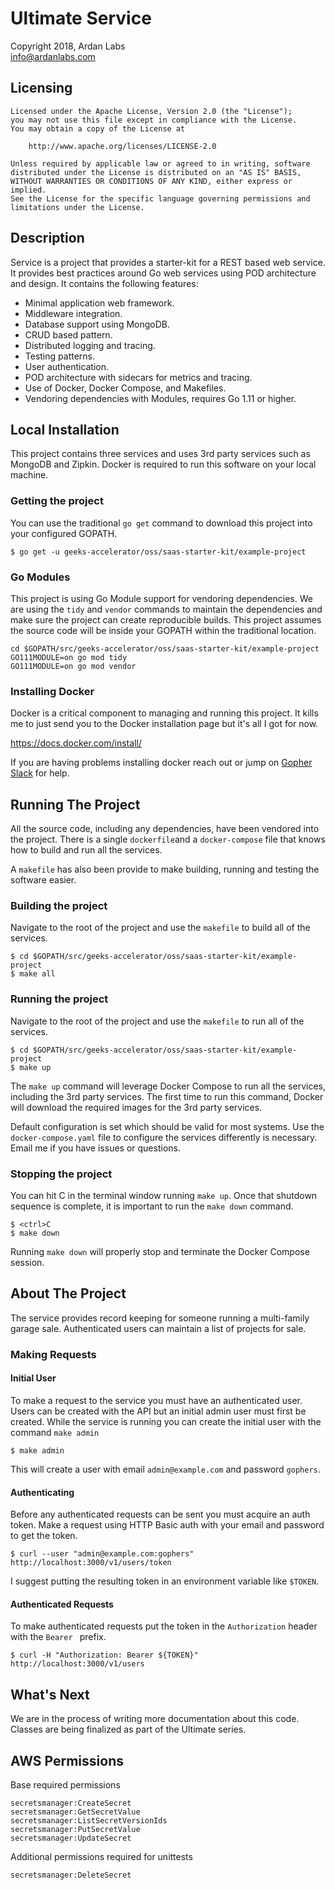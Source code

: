 # Ultimate Service

Copyright 2018, Ardan Labs  
info@ardanlabs.com

## Licensing

```
Licensed under the Apache License, Version 2.0 (the "License");
you may not use this file except in compliance with the License.
You may obtain a copy of the License at

    http://www.apache.org/licenses/LICENSE-2.0

Unless required by applicable law or agreed to in writing, software
distributed under the License is distributed on an "AS IS" BASIS,
WITHOUT WARRANTIES OR CONDITIONS OF ANY KIND, either express or implied.
See the License for the specific language governing permissions and
limitations under the License.
```

## Description

Service is a project that provides a starter-kit for a REST based web service. It provides best practices around Go web services using POD architecture and design. It contains the following features:

* Minimal application web framework.
* Middleware integration.
* Database support using MongoDB.
* CRUD based pattern.
* Distributed logging and tracing.
* Testing patterns.
* User authentication.
* POD architecture with sidecars for metrics and tracing.
* Use of Docker, Docker Compose, and Makefiles.
* Vendoring dependencies with Modules, requires Go 1.11 or higher.

## Local Installation

This project contains three services and uses 3rd party services such as MongoDB and Zipkin. Docker is required to run this software on your local machine.

### Getting the project

You can use the traditional `go get` command to download this project into your configured GOPATH.

```
$ go get -u geeks-accelerator/oss/saas-starter-kit/example-project
```

### Go Modules

This project is using Go Module support for vendoring dependencies. We are using the `tidy` and `vendor` commands to maintain the dependencies and make sure the project can create reproducible builds. This project assumes the source code will be inside your GOPATH within the traditional location.

```
cd $GOPATH/src/geeks-accelerator/oss/saas-starter-kit/example-project
GO111MODULE=on go mod tidy
GO111MODULE=on go mod vendor
```

### Installing Docker

Docker is a critical component to managing and running this project. It kills me to just send you to the Docker installation page but it's all I got for now.

https://docs.docker.com/install/

If you are having problems installing docker reach out or jump on [Gopher Slack](http://invite.slack.golangbridge.org/) for help.

## Running The Project

All the source code, including any dependencies, have been vendored into the project. There is a single `dockerfile`and a `docker-compose` file that knows how to build and run all the services.

A `makefile` has also been provide to make building, running and testing the software easier.

### Building the project

Navigate to the root of the project and use the `makefile` to build all of the services.

```
$ cd $GOPATH/src/geeks-accelerator/oss/saas-starter-kit/example-project
$ make all
```

### Running the project

Navigate to the root of the project and use the `makefile` to run all of the services.

```
$ cd $GOPATH/src/geeks-accelerator/oss/saas-starter-kit/example-project
$ make up
```

The `make up` command will leverage Docker Compose to run all the services, including the 3rd party services. The first time to run this command, Docker will download the required images for the 3rd party services.

Default configuration is set which should be valid for most systems. Use the `docker-compose.yaml` file to configure the services differently is necessary. Email me if you have issues or questions.

### Stopping the project

You can hit <ctrl>C in the terminal window running `make up`. Once that shutdown sequence is complete, it is important to run the `make down` command.

```
$ <ctrl>C
$ make down
```

Running `make down` will properly stop and terminate the Docker Compose session.

## About The Project

The service provides record keeping for someone running a multi-family garage sale. Authenticated users can maintain a list of projects for sale.

<!--The service uses the following models:-->

<!--<img src="https://raw.githubusercontent.com/ardanlabs/service/master/models.jpg" alt="Garage Sale Service Models" title="Garage Sale Service Models" />-->

<!--(Diagram generated with draw.io using `models.xml` file)-->

### Making Requests

#### Initial User

To make a request to the service you must have an authenticated user. Users can be created with the API but an initial admin user must first be created. While the service is running you can create the initial user with the command `make admin`

```
$ make admin
```

This will create a user with email `admin@example.com` and password `gophers`.

#### Authenticating

Before any authenticated requests can be sent you must acquire an auth token. Make a request using HTTP Basic auth with your email and password to get the token.

```
$ curl --user "admin@example.com:gophers" http://localhost:3000/v1/users/token
```

I suggest putting the resulting token in an environment variable like `$TOKEN`.

#### Authenticated Requests

To make authenticated requests put the token in the `Authorization` header with the `Bearer ` prefix.

```
$ curl -H "Authorization: Bearer ${TOKEN}" http://localhost:3000/v1/users
```

## What's Next

We are in the process of writing more documentation about this code. Classes are being finalized as part of the Ultimate series.




## AWS Permissions

Base required permissions
```
secretsmanager:CreateSecret 
secretsmanager:GetSecretValue 
secretsmanager:ListSecretVersionIds 
secretsmanager:PutSecretValue 
secretsmanager:UpdateSecret 
```

Additional permissions required for unittests
```
secretsmanager:DeleteSecret
```

